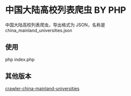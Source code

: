# 中国大陆高校列表爬虫 BY PHP
中国大陆高校列表爬虫，导出格式为 JSON，名称是 china_mainland_universities.json



## 使用
php index.php

## 其他版本
[crawler-china-mainland-universities](https://github.com/codeudan/crawler-china-mainland-universities)